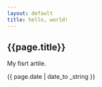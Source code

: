 ```yaml
---
layout: default
title: hello, world!
---
```


<h2>{{page.title}} </h2>

<p> My fisrt artile. </p>

<p>{{ page.date | date_to _string }} </p>
